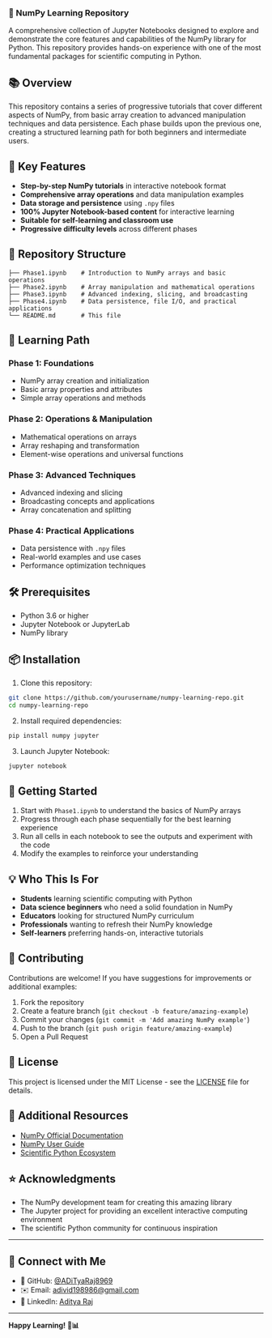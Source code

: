 ### 🧮 NumPy Learning Repository

A comprehensive collection of Jupyter Notebooks designed to explore and demonstrate the core features and capabilities of the NumPy library for Python. This repository provides hands-on experience with one of the most fundamental packages for scientific computing in Python.

## 📚 Overview

This repository contains a series of progressive tutorials that cover different aspects of NumPy, from basic array creation to advanced manipulation techniques and data persistence. Each phase builds upon the previous one, creating a structured learning path for both beginners and intermediate users.

## 🚀 Key Features

- **Step-by-step NumPy tutorials** in interactive notebook format
- **Comprehensive array operations** and data manipulation examples
- **Data storage and persistence** using `.npy` files
- **100% Jupyter Notebook-based content** for interactive learning
- **Suitable for self-learning and classroom use**
- **Progressive difficulty levels** across different phases

## 📁 Repository Structure

```
├── Phase1.ipynb    # Introduction to NumPy arrays and basic operations
├── Phase2.ipynb    # Array manipulation and mathematical operations
├── Phase3.ipynb    # Advanced indexing, slicing, and broadcasting
├── Phase4.ipynb    # Data persistence, file I/O, and practical applications
└── README.md       # This file
```

## 📖 Learning Path

### Phase 1: Foundations
- NumPy array creation and initialization
- Basic array properties and attributes
- Simple array operations and methods

### Phase 2: Operations & Manipulation
- Mathematical operations on arrays
- Array reshaping and transformation
- Element-wise operations and universal functions

### Phase 3: Advanced Techniques
- Advanced indexing and slicing
- Broadcasting concepts and applications
- Array concatenation and splitting

### Phase 4: Practical Applications
- Data persistence with `.npy` files
- Real-world examples and use cases
- Performance optimization techniques

## 🛠️ Prerequisites

- Python 3.6 or higher
- Jupyter Notebook or JupyterLab
- NumPy library

## 📦 Installation

1. Clone this repository:
```bash
git clone https://github.com/yourusername/numpy-learning-repo.git
cd numpy-learning-repo
```

2. Install required dependencies:
```bash
pip install numpy jupyter
```

3. Launch Jupyter Notebook:
```bash
jupyter notebook
```

## 🎯 Getting Started

1. Start with `Phase1.ipynb` to understand the basics of NumPy arrays
2. Progress through each phase sequentially for the best learning experience
3. Run all cells in each notebook to see the outputs and experiment with the code
4. Modify the examples to reinforce your understanding

## 💡 Who This Is For

- **Students** learning scientific computing with Python
- **Data science beginners** who need a solid foundation in NumPy
- **Educators** looking for structured NumPy curriculum
- **Professionals** wanting to refresh their NumPy knowledge
- **Self-learners** preferring hands-on, interactive tutorials

## 🤝 Contributing

Contributions are welcome! If you have suggestions for improvements or additional examples:

1. Fork the repository
2. Create a feature branch (`git checkout -b feature/amazing-example`)
3. Commit your changes (`git commit -m 'Add amazing NumPy example'`)
4. Push to the branch (`git push origin feature/amazing-example`)
5. Open a Pull Request

## 📄 License

This project is licensed under the MIT License - see the [LICENSE](LICENSE) file for details.

## 🔗 Additional Resources

- [NumPy Official Documentation](https://numpy.org/doc/)
- [NumPy User Guide](https://numpy.org/doc/stable/user/index.html)
- [Scientific Python Ecosystem](https://scipy.org/)

## ⭐ Acknowledgments

- The NumPy development team for creating this amazing library
- The Jupyter project for providing an excellent interactive computing environment
- The scientific Python community for continuous inspiration

---
## 🔗 Connect with Me

- 🔗 GitHub: [@ADiTyaRaj8969](https://github.com/ADiTyaRaj8969)  
- ✉️ Email: adivid198986@gmail.com  
- 💼 LinkedIn: [Aditya Raj](https://www.linkedin.com/in/aditya-raj-710a5a291/)

---

**Happy Learning! 🐍📊**
